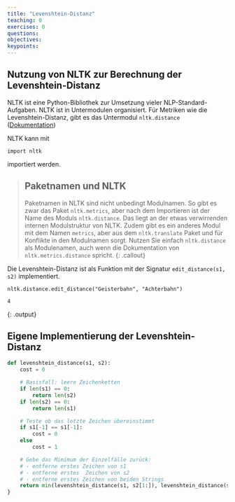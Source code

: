 ```yaml
---
title: "Levenshtein-Distanz"
teaching: 0
exercises: 0
questions:
objectives:
keypoints:
---
```


## Nutzung von NLTK zur Berechnung der Levenshtein-Distanz

NLTK ist eine Python-Bibliothek zur Umsetzung vieler NLP-Standard-Aufgaben.
NLTK ist in Untermodulen organisiert.
Für Metriken wie die Levenshtein-Distanz, gibt es das Untermodul `nltk.distance` 
([Dokumentation](http://www.nltk.org/api/nltk.metrics.html#module-nltk.metrics.distance))

NLTK kann mit
~~~python3
import nltk
~~~
importiert werden.

> ## Paketnamen und NLTK
> Paketnamen in NLTK sind nicht unbedingt Modulnamen. So gibt es zwar das Paket `nltk.metrics`, aber nach dem
> Importieren ist der Name des Moduls `nltk.distance`. Das liegt an der etwas verwirrenden internen Modulstruktur von
> NLTK. Zudem gibt es ein anderes Modul mit dem Namen `metrics`, aber aus dem `nltk.translate` Paket und für Konflikte in den Modulnamen sorgt.
> Nutzen Sie einfach `nltk.distance` als Modulenamen, auch wenn die Dokumentation von `nltk.metrics.distance` spricht.
{: .callout}

Die Levenshtein-Distanz ist als Funktion mit der Signatur `edit_distance(s1, s2)` implementiert.
~~~python3
nltk.distance.edit_distance("Geisterbahn", "Achterbahn")
~~~
~~~
4
~~~
{: .output}

## Eigene Implementierung der Levenshtein-Distanz


~~~python
def levenshtein_distance(s1, s2):
    cost = 0

    # Basisfall: leere Zeichenketten
    if len(s1) == 0:
        return len(s2)
    if len(s2) == 0:
        return len(s1) 

    # Teste ob das letzte Zeichen übereinstimmt
    if s1[-1] == s1[-1]:
        cost = 0
    else
        cost = 1

    # Gebe das Mimimum der Einzelfälle zurück:
    # - entferne erstes Zeichen von s1
    # - entferne erstes  Zeichen von s2
    # - entferne erstes Zeichen von beiden Strings
    return min(levenshtein_distance(s1, s2[1:]), levenshtein_distance(s1, s2[1:]), levenshtein_distance(s1[1:], s2[1:])))
}
~~~